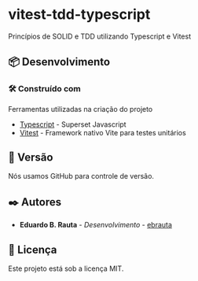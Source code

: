 # vitest-tdd-typescript

Princípios de SOLID e TDD utilizando Typescript e Vitest

## 📦 Desenvolvimento
### 🛠️ Construído com
Ferramentas utilizadas na criação do projeto
* [Typescript](https://www.typescriptlang.org/) - Superset Javascript
* [Vitest](https://vitest.dev/) - Framework nativo Vite para testes unitários

## 📌 Versão
Nós usamos GitHub para controle de versão.

## ✒️ Autores
* **Eduardo B. Rauta** - *Desenvolvimento* - [ebrauta](https://github.com/ebrauta)

## 📄 Licença
Este projeto está sob a licença MIT.
